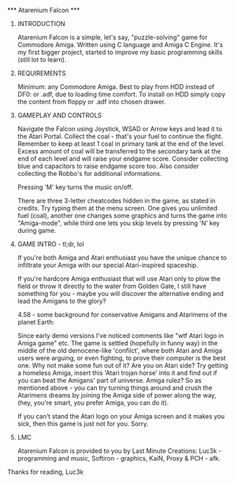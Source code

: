 *** Atarenium Falcon ***

1. INTRODUCTION

    Atarenium Falcon is a simple, let's say, "puzzle-solving" game for Commodore Amiga. 
    Written using C language and Amiga C Engine. 
    It's my first bigger project, started to improve my basic programming 
    skills (still lot to learn).

2. REQUIREMENTS

    Minimum: any Commodore Amiga. Best to play from HDD instead of DF0: or .adf, due to loading time comfort.
    To install on HDD simply copy the content from floppy or .adf into chosen drawer. 

3. GAMEPLAY AND CONTROLS

    Navigate the Falcon using Joystick, WSAD or Arrow keys and lead it to the Atari Portal. 
    Collect the coal - that's your fuel to continue the flight.
    Remember to keep at least 1 coal in primary tank at the end of the level.
    Excess amount of coal will be transferred to the secondary tank
    at the end of each level and will raise your endgame score.
    Consider collecting blue and capacitors to raise endgame score too.
    Also consider collecting the Robbo's for additional informations.

    Pressing 'M' key turns the music on/off.

    There are three 3-letter cheatcodes hidden in the game, as stated in credits. 
    Try typing them at the menu screen. One gives you unlimited fuel (coal),
    another one changes some graphics and turns the game into "Amiga-mode",
    while third one lets you skip levels by pressing 'N' key during game. 

4. GAME INTRO - tl;dr, lol

    If you're both Amiga and Atari enthusiast you have the unique chance to infiltrate 
    your Amiga with our special Atari-inspired spaceship.

    If you're hardcore Amiga enthusiast that will use Atari only to plow the field 
    or throw it directly to the water from Golden Gate, I still have something for you -
    maybe you will discover the alternative ending and lead the Amigans to the glory?

    4.58 - some background for conservative Amigans and Atarimens of the planet Earth:

    Since early demo versions I've noticed comments like "wtf Atari logo in Amiga game" etc.
    The game is settled (hopefully in funny way) in the middle of the old democene-like 'confilct', 
    where both  Atari and Amiga users were arguing, or even fighting, 
    to prove their computer is the best one.
    Why not make some fun out of it? 
    Are you on Atari side? Try getting a homeless Amiga, insert this 'Atari trojan horse' 
    into it and find out if you can beat the Amigans' part of universe.
    Amiga rulez? So as mentioned above - you can try turning things around and crush
    the Atarimens dreams by joining the Amiga side of power along the way,
    (hey, you're smart, you prefer Amiga, you can do it).

    If you can't stand the Atari logo on your Amiga screen and it makes you sick,
    then this game is just not for you. Sorry.


5. LMC

    Atarenium Falcon is provided to you by Last Minute Creations:
    Luc3k - programming and music,
    Softiron - graphics,
    KaiN, Proxy & PCH - afk.

Thanks for reading,
Luc3k




